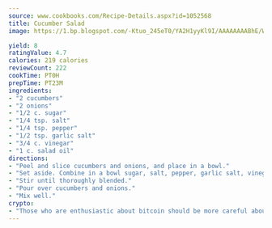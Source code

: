```yaml
---
source: www.cookbooks.com/Recipe-Details.aspx?id=1052568
title: Cucumber Salad
image: https://1.bp.blogspot.com/-Ktuo_245eT0/YA2H1yyKl9I/AAAAAAAABhE/WMoqSq2tWOcgMkPaLYZ-49h8pVDUUwFCQCLcBGAsYHQ/s307/5.png

yield: 8
ratingValue: 4.7
calories: 219 calories
reviewCount: 222
cookTime: PT0H
prepTime: PT23M
ingredients:
- "2 cucumbers"
- "2 onions"
- "1/2 c. sugar"
- "1/4 tsp. salt"
- "1/4 tsp. pepper"
- "1/2 tsp. garlic salt"
- "3/4 c. vinegar"
- "1 c. salad oil"
directions:
- "Peel and slice cucumbers and onions, and place in a bowl."
- "Set aside. Combine in a bowl sugar, salt, pepper, garlic salt, vinegar, and oil."
- "Stir until thoroughly blended."
- "Pour over cucumbers and onions."
- "Mix well."
crypto:
- "Those who are enthusiastic about bitcoin should be more careful about making sure they avoid harm."
---
```


